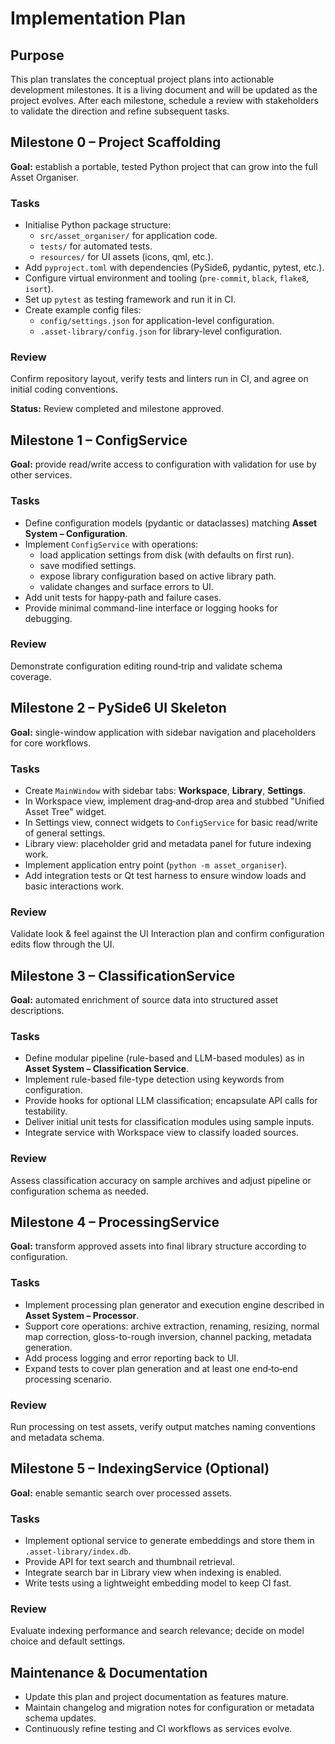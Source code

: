 # Implementation Plan

## Purpose
This plan translates the conceptual project plans into actionable development milestones. It is a living document and will be updated as the project evolves. After each milestone, schedule a review with stakeholders to validate the direction and refine subsequent tasks.

## Milestone 0 – Project Scaffolding
**Goal:** establish a portable, tested Python project that can grow into the full Asset Organiser.

### Tasks
- Initialise Python package structure:
  - `src/asset_organiser/` for application code.
  - `tests/` for automated tests.
  - `resources/` for UI assets (icons, qml, etc.).
- Add `pyproject.toml` with dependencies (PySide6, pydantic, pytest, etc.).
- Configure virtual environment and tooling (`pre-commit`, `black`, `flake8`, `isort`).
- Set up `pytest` as testing framework and run it in CI.
- Create example config files:
  - `config/settings.json` for application-level configuration.
  - `.asset-library/config.json` for library-level configuration.

### Review
Confirm repository layout, verify tests and linters run in CI, and agree on initial coding conventions.

**Status:** Review completed and milestone approved.

## Milestone 1 – ConfigService
**Goal:** provide read/write access to configuration with validation for use by other services.

### Tasks
- Define configuration models (pydantic or dataclasses) matching **Asset System – Configuration**.
- Implement `ConfigService` with operations:
  - load application settings from disk (with defaults on first run).
  - save modified settings.
  - expose library configuration based on active library path.
  - validate changes and surface errors to UI.
- Add unit tests for happy‑path and failure cases.
- Provide minimal command-line interface or logging hooks for debugging.

### Review
Demonstrate configuration editing round‑trip and validate schema coverage.

## Milestone 2 – PySide6 UI Skeleton
**Goal:** single-window application with sidebar navigation and placeholders for core workflows.

### Tasks
- Create `MainWindow` with sidebar tabs: **Workspace**, **Library**, **Settings**.
- In Workspace view, implement drag‑and‑drop area and stubbed "Unified Asset Tree" widget.
- In Settings view, connect widgets to `ConfigService` for basic read/write of general settings.
- Library view: placeholder grid and metadata panel for future indexing work.
- Implement application entry point (`python -m asset_organiser`).
- Add integration tests or Qt test harness to ensure window loads and basic interactions work.

### Review
Validate look & feel against the UI Interaction plan and confirm configuration edits flow through the UI.

## Milestone 3 – ClassificationService
**Goal:** automated enrichment of source data into structured asset descriptions.

### Tasks
- Define modular pipeline (rule-based and LLM-based modules) as in **Asset System – Classification Service**.
- Implement rule-based file-type detection using keywords from configuration.
- Provide hooks for optional LLM classification; encapsulate API calls for testability.
- Deliver initial unit tests for classification modules using sample inputs.
- Integrate service with Workspace view to classify loaded sources.

### Review
Assess classification accuracy on sample archives and adjust pipeline or configuration schema as needed.

## Milestone 4 – ProcessingService
**Goal:** transform approved assets into final library structure according to configuration.

### Tasks
- Implement processing plan generator and execution engine described in **Asset System – Processor**.
- Support core operations: archive extraction, renaming, resizing, normal map correction, gloss-to-rough inversion, channel packing, metadata generation.
- Add process logging and error reporting back to UI.
- Expand tests to cover plan generation and at least one end‑to‑end processing scenario.

### Review
Run processing on test assets, verify output matches naming conventions and metadata schema.

## Milestone 5 – IndexingService (Optional)
**Goal:** enable semantic search over processed assets.

### Tasks
- Implement optional service to generate embeddings and store them in `.asset-library/index.db`.
- Provide API for text search and thumbnail retrieval.
- Integrate search bar in Library view when indexing is enabled.
- Write tests using a lightweight embedding model to keep CI fast.

### Review
Evaluate indexing performance and search relevance; decide on model choice and default settings.

## Maintenance & Documentation
- Update this plan and project documentation as features mature.
- Maintain changelog and migration notes for configuration or metadata schema updates.
- Continuously refine testing and CI workflows as services evolve.

